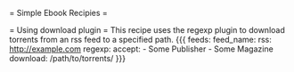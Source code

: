 = Simple Ebook Recipies =

= Using download plugin =
This recipe uses the regexp plugin to download torrents from an rss feed to a specified path.
{{{
feeds:
  feed_name:
    rss: http://example.com
    regexp:
      accept:
        - Some Publisher
        - Some Magazine
    download: /path/to/torrents/
}}}